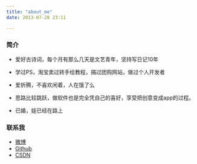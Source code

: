 ```yaml
---
title: "about_me"
date: 2013-07-28 23:11

---
```


### 简介

- 爱好古诗词，每个月有那么几天是文艺青年，坚持写日记10年
 
- 学过PS，淘宝卖过转手绘教程，搞过团购网站，做过个人开发者
    
- 爱折腾，不喜欢闲着，人在饿了么
 
- 思路比较跳跃，做软件也是完全凭自己的喜好，享受把创意变成app的过程。

- 已婚，娃已经在路上

### 联系我

- [微博](http://weibo.com/u/3654795601)
- [Github](https://github.com/xujinyang)
- [CSDN](http://blog.csdn.net/xujinyang1234)